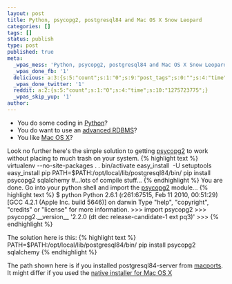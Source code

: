 ```yaml
---
layout: post
title: Python, psycopg2, postgresql84 and Mac OS X Snow Leopard
categories: []
tags: []
status: publish
type: post
published: true
meta:
  _wpas_mess: 'Python, psycopg2, postgresql84 and Mac OS X Snow Leopard: http://wp.me/pxxjT-bs'
  _wpas_done_fb: '1'
  delicious: a:3:{s:5:"count";s:1:"0";s:9:"post_tags";s:0:"";s:4:"time";s:10:"1275723774";}
  _wpas_done_twitter: '1'
  reddit: a:2:{s:5:"count";s:1:"0";s:4:"time";s:10:"1275723775";}
  _wpas_skip_yup: '1'
author: 
---
```

<ul>
<li>You do some coding in <a href="http://www.pyton.org">Python</a>?</li>
<li>You do want to use an <a href="http://www.postgresql.org">advanced RDBMS</a>?</li>
<li>You like <a href="http://www.apple.com/macosx/">Mac OS X</a>?</li>
</ul>
<p>Look no further here's the simple solution to getting <a href="http://initd.org">psycopg2</a> to work without placing to much trash on your system.
{% highlight text %}
virtualenv --no-site-packages .
. bin/activate
easy_install  -U setuptools
easy_install pip
PATH=$PATH:/opt/local/lib/postgresql84/bin/ pip install psycopg2 sqlalchemy
#...lots of compile stuff...
{% endhighlight %}
You are done. Go into your python shell and import the <a href="http://initd.org/psycopg/">psycopg2</a> module...
{% highlight text %}
$ python
Python 2.6.1 (r261:67515, Feb 11 2010, 00:51:29)
[GCC 4.2.1 (Apple Inc. build 5646)] on darwin
Type &quot;help&quot;, &quot;copyright&quot;, &quot;credits&quot; or &quot;license&quot; for more information.
>>> import psycopg2
>>> psycopg2.__version__
'2.2.0 (dt dec release-candidate-1 ext pq3)'
>>>
{% endhighlight %}</p>
<p> The solution here is this: {% highlight text %}
PATH=$PATH:/opt/local/lib/postgresql84/bin/ pip install psycopg2 sqlalchemy
{% endhighlight %}</p>
<p>The path shown here is if you installed postgresql84-server from <a href="http://macports.org">macports</a>. It might differ if you used the <a href="http://www.postgresql.org/download/macosx">native installer for Mac OS X</a></p>
